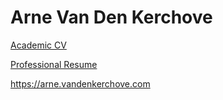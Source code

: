 # Arne Van Den Kerchove

[Academic CV]( https://gitlab.com/arne.vandenkerchove/curriculum-vitae/-/jobs/artifacts/master/raw/professional_cv.pdf?job=compile_professional)

[Professional Resume]( https://gitlab.com/arne.vandenkerchove/curriculum-vitae/-/jobs/artifacts/master/raw/academic_cv.pdf?job=compile_academic)

https://arne.vandenkerchove.com
